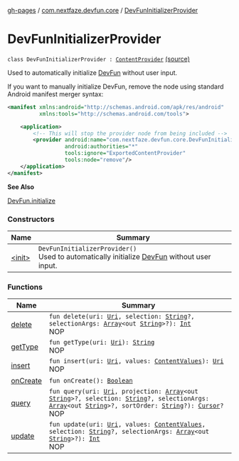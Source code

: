 [gh-pages](../../index.md) / [com.nextfaze.devfun.core](../index.md) / [DevFunInitializerProvider](./index.md)

# DevFunInitializerProvider

`class DevFunInitializerProvider : `[`ContentProvider`](https://developer.android.com/reference/android/content/ContentProvider.html) [(source)](https://github.com/NextFaze/dev-fun/tree/master/devfun/src/main/java/com/nextfaze/devfun/core/DevFun.kt#L74)

Used to automatically initialize [DevFun](../-dev-fun/index.md) without user input.

If you want to manually initialize DevFun, remove the node using standard Android manifest merger syntax:

``` xml
<manifest xmlns:android="http://schemas.android.com/apk/res/android"
          xmlns:tools="http://schemas.android.com/tools">

    <application>
        <!-- This will stop the provider node from being included -->
        <provider android:name="com.nextfaze.devfun.core.DevFunInitializerProvider"
                  android:authorities="*"
                  tools:ignore="ExportedContentProvider"
                  tools:node="remove"/>
    </application>
</manifest>
```

**See Also**

[DevFun.initialize](../-dev-fun/initialize.md)

### Constructors

| Name | Summary |
|---|---|
| [&lt;init&gt;](-init-.md) | `DevFunInitializerProvider()`<br>Used to automatically initialize [DevFun](../-dev-fun/index.md) without user input. |

### Functions

| Name | Summary |
|---|---|
| [delete](delete.md) | `fun delete(uri: `[`Uri`](https://developer.android.com/reference/android/net/Uri.html)`, selection: `[`String`](https://kotlinlang.org/api/latest/jvm/stdlib/kotlin/-string/index.html)`?, selectionArgs: `[`Array`](https://kotlinlang.org/api/latest/jvm/stdlib/kotlin/-array/index.html)`<out `[`String`](https://kotlinlang.org/api/latest/jvm/stdlib/kotlin/-string/index.html)`>?): `[`Int`](https://kotlinlang.org/api/latest/jvm/stdlib/kotlin/-int/index.html)<br>NOP |
| [getType](get-type.md) | `fun getType(uri: `[`Uri`](https://developer.android.com/reference/android/net/Uri.html)`): `[`String`](https://kotlinlang.org/api/latest/jvm/stdlib/kotlin/-string/index.html)<br>NOP |
| [insert](insert.md) | `fun insert(uri: `[`Uri`](https://developer.android.com/reference/android/net/Uri.html)`, values: `[`ContentValues`](https://developer.android.com/reference/android/content/ContentValues.html)`): `[`Uri`](https://developer.android.com/reference/android/net/Uri.html)<br>NOP |
| [onCreate](on-create.md) | `fun onCreate(): `[`Boolean`](https://kotlinlang.org/api/latest/jvm/stdlib/kotlin/-boolean/index.html) |
| [query](query.md) | `fun query(uri: `[`Uri`](https://developer.android.com/reference/android/net/Uri.html)`, projection: `[`Array`](https://kotlinlang.org/api/latest/jvm/stdlib/kotlin/-array/index.html)`<out `[`String`](https://kotlinlang.org/api/latest/jvm/stdlib/kotlin/-string/index.html)`>?, selection: `[`String`](https://kotlinlang.org/api/latest/jvm/stdlib/kotlin/-string/index.html)`?, selectionArgs: `[`Array`](https://kotlinlang.org/api/latest/jvm/stdlib/kotlin/-array/index.html)`<out `[`String`](https://kotlinlang.org/api/latest/jvm/stdlib/kotlin/-string/index.html)`>?, sortOrder: `[`String`](https://kotlinlang.org/api/latest/jvm/stdlib/kotlin/-string/index.html)`?): `[`Cursor`](https://developer.android.com/reference/android/database/Cursor.html)`?`<br>NOP |
| [update](update.md) | `fun update(uri: `[`Uri`](https://developer.android.com/reference/android/net/Uri.html)`, values: `[`ContentValues`](https://developer.android.com/reference/android/content/ContentValues.html)`, selection: `[`String`](https://kotlinlang.org/api/latest/jvm/stdlib/kotlin/-string/index.html)`?, selectionArgs: `[`Array`](https://kotlinlang.org/api/latest/jvm/stdlib/kotlin/-array/index.html)`<out `[`String`](https://kotlinlang.org/api/latest/jvm/stdlib/kotlin/-string/index.html)`>?): `[`Int`](https://kotlinlang.org/api/latest/jvm/stdlib/kotlin/-int/index.html)<br>NOP |
